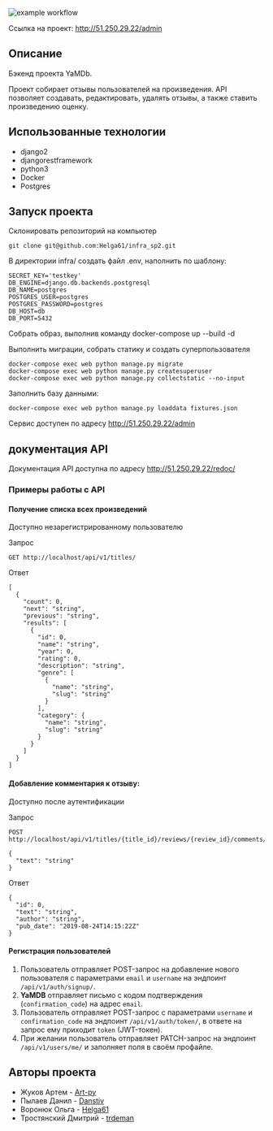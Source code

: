 ![example workflow](https://github.com/helga61/yamdb_final/actions/workflows/yamdb_workflow.yml/badge.svg)

Ссылка на проект: http://51.250.29.22/admin
## Описание
Бэкенд проекта YaMDb.

Проект собирает отзывы пользователей на произведения. API позволяет создавать, редактировать, удалять отзывы, а также ставить произведению оценку.

## Использованные технологии
- django2
- djangorestframework
- python3
- Docker
- Postgres

## Запуск проекта
Склонировать репозиторий на компьютер

```
git clone git@github.com:Helga61/infra_sp2.git
```

В директории infra/ создать файл .env, наполнить по шаблону:

```
SECRET_KEY='testkey'
DB_ENGINE=django.db.backends.postgresql
DB_NAME=postgres
POSTGRES_USER=postgres
POSTGRES_PASSWORD=postgres
DB_HOST=db
DB_PORT=5432
```

Собрать образ, выполнив команду docker-compose up --build -d

Выполнить миграции, собрать статику и создать суперпользователя

```
docker-compose exec web python manage.py migrate
docker-compose exec web python manage.py createsuperuser
docker-compose exec web python manage.py collectstatic --no-input
```

Заполнить базу данными:

```
docker-compose exec web python manage.py loaddata fixtures.json
```

Сервис доступен по адресу http://51.250.29.22/admin

## документация API

Документация API доступна по адресу http://51.250.29.22/redoc/

### Примеры работы с API

#### Получение списка всех произведений
Доступно незарегистрированному пользователю

Запрос
```
GET http://localhost/api/v1/titles/
```
Ответ
```
[
  {
    "count": 0,
    "next": "string",
    "previous": "string",
    "results": [
      {
        "id": 0,
        "name": "string",
        "year": 0,
        "rating": 0,
        "description": "string",
        "genre": [
          {
            "name": "string",
            "slug": "string"
          }
        ],
        "category": {
          "name": "string",
          "slug": "string"
        }
      }
    ]
  }
]
```

#### Добавление комментария к отзыву:
Доступно после аутентификации

Запрос
```
POST http://localhost/api/v1/titles/{title_id}/reviews/{review_id}/comments/

{
  "text": "string"
}
```
Ответ
```
{
  "id": 0,
  "text": "string",
  "author": "string",
  "pub_date": "2019-08-24T14:15:22Z"
}
```

#### Регистрация пользователей

1. Пользователь отправляет POST-запрос на добавление нового пользователя с параметрами `email` и `username` на эндпоинт `/api/v1/auth/signup/`.
2. **YaMDB** отправляет письмо с кодом подтверждения (`confirmation_code`) на адрес `email`.
3. Пользователь отправляет POST-запрос с параметрами `username` и `confirmation_code` на эндпоинт `/api/v1/auth/token/`, в ответе на запрос ему приходит `token` (JWT-токен).
4. При желании пользователь отправляет PATCH-запрос на эндпоинт `/api/v1/users/me/` и заполняет поля в своём профайле.

## Авторы проекта

- Жуков Артем - [Art-py](https://github.com/Art-py)
- Пылаев Данил - [Danstiv](https://github.com/danstiv)
- Воронюк Ольга - [Helga61](https://github.com/Helga61)
- Тростянский Дмитрий - [trdeman](https://github.com/trdeman)